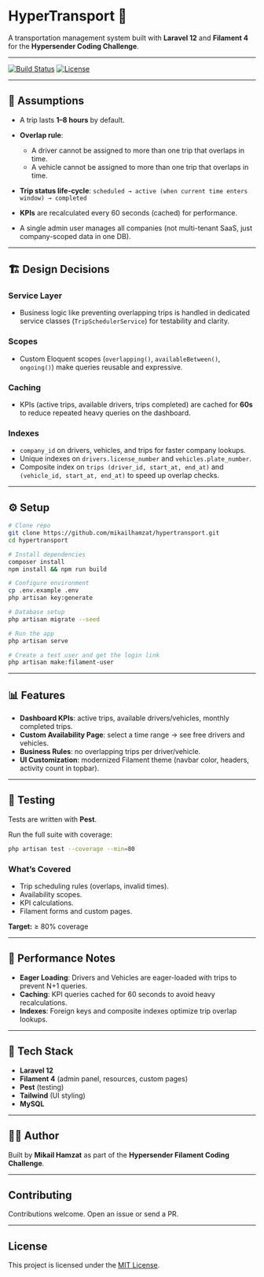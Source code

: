 # HyperTransport 🚐

A transportation management system built with **Laravel 12** and **Filament 4** for the **Hypersender Coding Challenge**.

---

[![Build Status](https://github.com/mikailhamzat/hypertransport/actions/workflows/tests.yml/badge.svg)](https://github.com/mikailhamzat/hypertransport/actions)
[![License](https://img.shields.io/github/license/mikailhamzat/hypertransport)](./LICENSE)

---

## 📌 Assumptions

-   A trip lasts **1–8 hours** by default.
-   **Overlap rule**:

    -   A driver cannot be assigned to more than one trip that overlaps in time.
    -   A vehicle cannot be assigned to more than one trip that overlaps in time.

-   **Trip status life-cycle**:
    `scheduled → active (when current time enters window) → completed`
-   **KPIs** are recalculated every 60 seconds (cached) for performance.
-   A single admin user manages all companies (not multi-tenant SaaS, just company-scoped data in one DB).

---

## 🏗️ Design Decisions

### Service Layer

-   Business logic like preventing overlapping trips is handled in dedicated service classes (`TripSchedulerService`) for testability and clarity.

### Scopes

-   Custom Eloquent scopes (`overlapping()`, `availableBetween()`, `ongoing()`) make queries reusable and expressive.

### Caching

-   KPIs (active trips, available drivers, trips completed) are cached for **60s** to reduce repeated heavy queries on the dashboard.

### Indexes

-   `company_id` on drivers, vehicles, and trips for faster company lookups.
-   Unique indexes on `drivers.license_number` and `vehicles.plate_number`.
-   Composite index on `trips (driver_id, start_at, end_at)` and `(vehicle_id, start_at, end_at)` to speed up overlap checks.

---

## ⚙️ Setup

```bash
# Clone repo
git clone https://github.com/mikailhamzat/hypertransport.git
cd hypertransport

# Install dependencies
composer install
npm install && npm run build

# Configure environment
cp .env.example .env
php artisan key:generate

# Database setup
php artisan migrate --seed

# Run the app
php artisan serve

# Create a test user and get the login link
php artisan make:filament-user
```

---

## 📊 Features

-   **Dashboard KPIs**: active trips, available drivers/vehicles, monthly completed trips.
-   **Custom Availability Page**: select a time range → see free drivers and vehicles.
-   **Business Rules**: no overlapping trips per driver/vehicle.
-   **UI Customization**: modernized Filament theme (navbar color, headers, activity count in topbar).

---

## 🧪 Testing

Tests are written with **Pest**.

Run the full suite with coverage:

```bash
php artisan test --coverage --min=80
```

### What’s Covered

-   Trip scheduling rules (overlaps, invalid times).
-   Availability scopes.
-   KPI calculations.
-   Filament forms and custom pages.

**Target:** ≥ 80% coverage

---

## 🚀 Performance Notes

-   **Eager Loading**: Drivers and Vehicles are eager-loaded with trips to prevent N+1 queries.
-   **Caching**: KPI queries cached for 60 seconds to avoid heavy recalculations.
-   **Indexes**: Foreign keys and composite indexes optimize trip overlap lookups.

---

## 📂 Tech Stack

-   **Laravel 12**
-   **Filament 4** (admin panel, resources, custom pages)
-   **Pest** (testing)
-   **Tailwind** (UI styling)
-   **MySQL**

---

## 👨‍💻 Author

Built by **Mikail Hamzat** as part of the **Hypersender Filament Coding Challenge**.

---

## Contributing

Contributions welcome. Open an issue or send a PR.

---

## License

This project is licensed under the [MIT License](./LICENSE).
